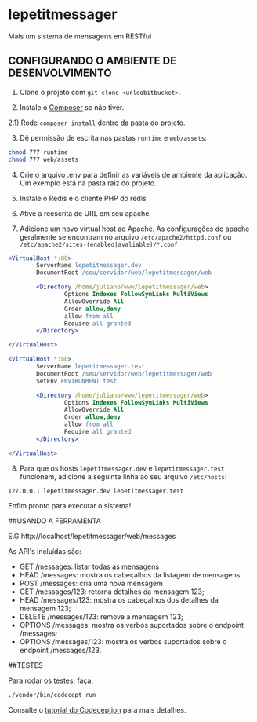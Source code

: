 # lepetitmessager

Mais um sistema de mensagens em RESTful

## CONFIGURANDO O AMBIENTE DE DESENVOLVIMENTO

1) Clone o projeto com `git clone <urldobitbucket>`.

2) Instale o [Composer](http://getcomposer.org/) se não tiver.

2.1) Rode `composer install` dentro da pasta do projeto.

3) Dê permissão de escrita nas pastas `runtime` e `web/assets`:

```bash
chmod 777 runtime
chmod 777 web/assets
```

4) Crie o arquivo .env para definir as variáveis de ambiente da aplicação. Um exemplo está na pasta raiz do projeto.

5) Instale o Redis e o cliente PHP do redis

6) Ative a reescrita de URL em seu apache

7) Adicione um novo virtual host ao Apache. As configurações do apache geralmente se encontram no arquivo `/etc/apache2/httpd.conf` ou `/etc/apache2/sites-(enabled|avaliable)/*.conf`

```apache
<VirtualHost *:80>
        ServerName lepetitmessager.dev
        DocumentRoot /seu/servidor/web/lepetitmessager/web

        <Directory /home/juliano/www/lepetitmessager/web>
                Options Indexes FollowSymLinks MultiViews
                AllowOverride All
                Order allow,deny
                allow from all
                Require all granted
        </Directory>

</VirtualHost>

<VirtualHost *:80>
        ServerName lepetitmessager.test
        DocumentRoot /seu/servidor/web/lepetitmessager/web
        SetEnv ENVIRONMENT test

        <Directory /home/juliano/www/lepetitmessager/web>
                Options Indexes FollowSymLinks MultiViews
                AllowOverride All
                Order allow,deny
                allow from all
                Require all granted
        </Directory>

</VirtualHost>
```

8) Para que os hosts `lepetitmessager.dev` e `lepetitmessager.test` funcionem, adicione a seguinte linha ao seu
arquivo `/etc/hosts`:

```
127.0.0.1 lepetitmessager.dev lepetitmessager.test
```

Enfim pronto para executar o sistema!

##USANDO A FERRAMENTA

E.G http://localhost/lepetitmessager/web/messages

As API's incluídas são:

- GET /messages: listar todas as mensagens
- HEAD /messages: mostra os cabeçalhos da listagem de mensagens
- POST /messages: cria uma nova mensagem
- GET /messages/123: retorna detalhes da mensagem 123;
- HEAD /messages/123: mostra os cabeçalhos dos detalhes da mensagem 123;
- DELETE /messages/123: remove a mensagem 123;
- OPTIONS /messages: mostra os verbos suportados sobre o endpoint /messages;
- OPTIONS /messages/123: mostra os verbos suportados sobre o endpoint /messages/123.

##TESTES

Para rodar os testes, faça:
```bash
./vendor/bin/codecept run
```

Consulte o [tutorial do Codeception](http://codeception.com/docs/01-Introduction)
para mais detalhes.
